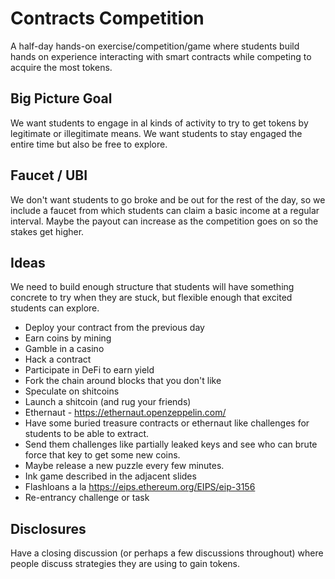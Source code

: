 # Contracts Competition

A half-day hands-on exercise/competition/game where students build hands on experience interacting with smart contracts while competing to acquire the most tokens.

## Big Picture Goal

We want students to engage in al kinds of activity to try to get tokens by legitimate or illegitimate means.
We want students to stay engaged the entire time but also be free to explore.

## Faucet / UBI

We don't want students to go broke and be out for the rest of the day, so we include a faucet from which students can claim a basic income at a regular interval.
Maybe the payout can increase as the competition goes on so the stakes get higher.

## Ideas

We need to build enough structure that students will have something concrete to try when they are stuck, but flexible enough that excited students can explore.

- Deploy your contract from the previous day
- Earn coins by mining
- Gamble in a casino
- Hack a contract
- Participate in DeFi to earn yield
- Fork the chain around blocks that you don't like
- Speculate on shitcoins
- Launch a shitcoin (and rug your friends)
- Ethernaut - https://ethernaut.openzeppelin.com/
- Have some buried treasure contracts or ethernaut like challenges for students to be able to extract.
- Send them challenges like partially leaked keys and see who can brute force that key to get some new coins.
- Maybe release a new puzzle every few minutes.
- Ink game described in the adjacent slides
- Flashloans a la https://eips.ethereum.org/EIPS/eip-3156
- Re-entrancy challenge or task

## Disclosures

Have a closing discussion (or perhaps a few discussions throughout) where people discuss strategies they are using to gain tokens.
